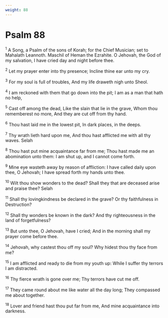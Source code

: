 ```yaml
---
weight: 88
---
```


# Psalm 88

<sup>1</sup> A Song, a Psalm of the sons of Korah; for the Chief Musician; set to Mahalath Leannoth. Maschil of Heman the Ezrahite. O Jehovah, the God of my salvation, I have cried day and night before thee. 

<sup>2</sup> Let my prayer enter into thy presence; Incline thine ear unto my cry. 

<sup>3</sup> For my soul is full of troubles, And my life draweth nigh unto Sheol. 

<sup>4</sup> I am reckoned with them that go down into the pit; I am as a man that hath no help, 

<sup>5</sup> Cast off among the dead, Like the slain that lie in the grave, Whom thou rememberest no more, And they are cut off from thy hand. 

<sup>6</sup> Thou hast laid me in the lowest pit, In dark places, in the deeps. 

<sup>7</sup> Thy wrath lieth hard upon me, And thou hast afflicted me with all thy waves. Selah 

<sup>8</sup> Thou hast put mine acquaintance far from me; Thou hast made me an abomination unto them: I am shut up, and I cannot come forth. 

<sup>9</sup> Mine eye wasteth away by reason of affliction: I have called daily upon thee, O Jehovah; I have spread forth my hands unto thee. 

<sup>10</sup> Wilt thou show wonders to the dead? Shall they that are deceased arise and praise thee? Selah 

<sup>11</sup> Shall thy lovingkindness be declared in the grave? Or thy faithfulness in Destruction? 

<sup>12</sup> Shall thy wonders be known in the dark? And thy righteousness in the land of forgetfulness? 

<sup>13</sup> But unto thee, O Jehovah, have I cried; And in the morning shall my prayer come before thee. 

<sup>14</sup> Jehovah, why castest thou off my soul? Why hidest thou thy face from me? 

<sup>15</sup> I am afflicted and ready to die from my youth up: While I suffer thy terrors I am distracted. 

<sup>16</sup> Thy fierce wrath is gone over me; Thy terrors have cut me off. 

<sup>17</sup> They came round about me like water all the day long; They compassed me about together. 

<sup>18</sup> Lover and friend hast thou put far from me, And mine acquaintance into darkness. 


